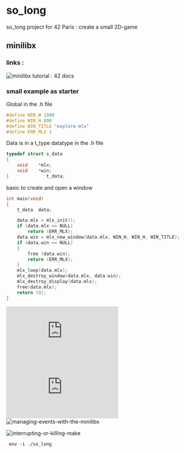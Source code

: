 # so_long
so_long project for 42 Paris : create a small 2D-game

## minilibx
### links :
![minilibx tutorial : 42 docs](https://harm-smits.github.io/42docs/libs/minilibx)

### small example as starter
Global in the .h file

```c
#define WIN_W 1800
#define WIN_H 800
#define WIN_TITLE "explore mlx"
#define ERR_MLX 1
```

Data is in a t_type datatype in the .h file
 
```c
typedef struct s_data
{
    void    *mlx;
    void    *win;
}              t_data;

```

basic to create and open a window

```c
int main(void)
{
    t_data  data;

    data.mlx = mlx_init();
    if (data.mlx == NULL)
        return (ERR_MLX);
    data.win = mlx_new_window(data.mlx, WIN_H, WIN_H, WIN_TITLE);
    if (data.win == NULL)
    {
        free (data.win);
        return (ERR_MLX);
    }
    mlx_loop(data.mlx);
    mlx_destroy_window(data.mlx, data.win);
    mlx_destroy_display(data.mlx);
    free(data.mlx);
    return (0);
}
```

![events/types](https://tronche.com/gui/x/xlib/events/types.html)
![man_mlx_loop](https://qst0.github.io/ft_libgfx/man_mlx_loop.html)
![managing-events-with-the-minilibx](https://aurelienbrabant.fr/blog/managing-events-with-the-minilibx)

![interrupting-or-killing-make]( https://makefiletutorial.com/#interrupting-or-killing-make)

```shell
 env -i ./so_long 
 ```

